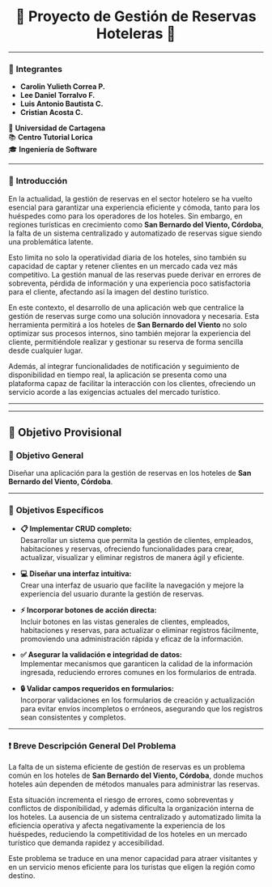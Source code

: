 <div align="center">

# 🌟 **Proyecto de Gestión de Reservas Hoteleras** 🌟

</div>

---

### 👥 **Integrantes**
- **Carolin Yulieth Correa P.**  
- **Lee Daniel Torralvo F.**  
- **Luis Antonio Bautista C.**  
- **Cristian Acosta C.**  

📍 **Universidad de Cartagena**  
📚 **Centro Tutorial Lorica**  
🎓 **Ingeniería de Software**

---

### 📖 **Introducción**  
En la actualidad, la gestión de reservas en el sector hotelero se ha vuelto esencial para garantizar una experiencia eficiente y cómoda, tanto para los huéspedes como para los operadores de los hoteles. Sin embargo, en regiones turísticas en crecimiento como **San Bernardo del Viento, Córdoba**, la falta de un sistema centralizado y automatizado de reservas sigue siendo una problemática latente.  

Esto limita no solo la operatividad diaria de los hoteles, sino también su capacidad de captar y retener clientes en un mercado cada vez más competitivo. La gestión manual de las reservas puede derivar en errores de sobreventa, pérdida de información y una experiencia poco satisfactoria para el cliente, afectando así la imagen del destino turístico.  

En este contexto, el desarrollo de una aplicación web que centralice la gestión de reservas surge como una solución innovadora y necesaria. Esta herramienta permitirá a los hoteles de **San Bernardo del Viento** no solo optimizar sus procesos internos, sino también mejorar la experiencia del cliente, permitiéndole realizar y gestionar su reserva de forma sencilla desde cualquier lugar.  

Además, al integrar funcionalidades de notificación y seguimiento de disponibilidad en tiempo real, la aplicación se presenta como una plataforma capaz de facilitar la interacción con los clientes, ofreciendo un servicio acorde a las exigencias actuales del mercado turístico.

---


---

## 🎯 **Objetivo Provisional**

### 📌 **Objetivo General**
Diseñar una aplicación para la gestión de reservas en los hoteles de **San Bernardo del Viento, Córdoba**.

---

### 📌 **Objetivos Específicos**
- **📋 Implementar CRUD completo:**  
  Desarrollar un sistema que permita la gestión de clientes, empleados, habitaciones y reservas, ofreciendo funcionalidades para crear, actualizar, visualizar y eliminar registros de manera ágil y eficiente.

- **💻 Diseñar una interfaz intuitiva:**  
  Crear una interfaz de usuario que facilite la navegación y mejore la experiencia del usuario durante la gestión de reservas.

- **⚡ Incorporar botones de acción directa:**  
  Incluir botones en las vistas generales de clientes, empleados, habitaciones y reservas, para actualizar o eliminar registros fácilmente, promoviendo una administración rápida y eficaz de la información.

- **✅ Asegurar la validación e integridad de datos:**  
  Implementar mecanismos que garanticen la calidad de la información ingresada, reduciendo errores comunes en los formularios de entrada.

- **🔒 Validar campos requeridos en formularios:**  
  Incorporar validaciones en los formularios de creación y actualización para evitar envíos incompletos o erróneos, asegurando que los registros sean consistentes y completos.

---


### ❗ **Breve Descripción General Del Problema**  
La falta de un sistema eficiente de gestión de reservas es un problema común en los hoteles de **San Bernardo del Viento, Córdoba**, donde muchos hoteles aún dependen de métodos manuales para administrar las reservas.  

Esta situación incrementa el riesgo de errores, como sobreventas y conflictos de disponibilidad, y además dificulta la organización interna de los hoteles. La ausencia de un sistema centralizado y automatizado limita la eficiencia operativa y afecta negativamente la experiencia de los huéspedes, reduciendo la competitividad de los hoteles en un mercado turístico que demanda rapidez y accesibilidad.  

Este problema se traduce en una menor capacidad para atraer visitantes y en un servicio menos eficiente para los turistas que eligen la región como destino.


